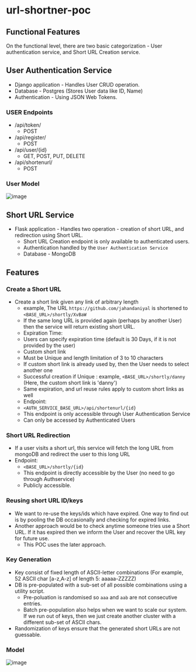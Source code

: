 # url-shortner-poc

## Functional Features

On the functional level, there are two basic categorization - User authentication service, and Short URL Creation service.

## User Authentication Service
- Django application - Handles User CRUD operation. 
- Database - Postgres (Stores User data like ID, Name)
- Authentication - Using JSON Web Tokens.

### USER Endpoints
* /api/token/
   * POST
* /api/register/
   * POST
* /api/user/{id}
   * GET, POST, PUT, DELETE
* /api/shortenurl/
   * POST

### User Model
![image](https://user-images.githubusercontent.com/4581090/160870372-731ad5d9-c602-4f6b-be1f-9c7592152ca0.png)

## Short URL Service
- Flask application - Handles two operation - creation of short URL, and redirection using Short URL.
  - Short URL Creation endpoint is only available to authenticated users. 
  - Authentication handled by the `User Authentication Service`
  - Database - MongoDB 
## Features
### Create a Short URL
- Create a short link given any link of arbitrary length 
  -  example, The URL `https://github.com/jahandaniyal` is shortened to `<BASE_URL>/shortly/XvBaW`  
  -  If the same long URL is provided again (perhaps by another User) then the service will return existing short URL. 
  -  Expiration Time:
    -  Users can specify expiration time (default is 30 Days, if it is not provided by the user)
  -  Custom short link
    -  Must be Unique and length limitation of 3 to 10 characters
    -  If custom short link is already used by, then the User needs to select another one
    -  Successful creation if Unique : example, `<BASE_URL>/shortly/danny` (Here, the custom short link is 'danny')
    -  Same expiration, and url reuse rules apply to custom short links as well
  -  Endpoint:
    -  `<AUTH_SERVICE_BASE_URL>/api/shortenurl/{id}`
    -  This endpoint is only accessible through User Authentication Service
    -  Can only be accessed by Authenticated Users

### Short URL Redirection
- If a user visits a short url, this service will fetch the long URL from mongoDB and redirect the user to this long URL
- Endpoint:
  -  `<BASE_URL>/shortly/{id}`
  -  This endpoint is directly accessible by the User (no need to go through Authservice)
  -  Publicly accessible.

### Reusing short URL ID/keys
- We want to re-use the keys/ids which have expired. One way to find out is by pooling the DB occasionally and checking for expired links.
- Another approach would be to check anytime someone tries use a Short URL. If it has expired then we inform the User and recover the URL key for future use.
  - This POC uses the later approach.

### Key Generation
- Key consist of fixed length of ASCII-letter combinations (For example, 52 ASCII char [a-z,A-z] of length 5: aaaaa-ZZZZZ)
- DB is pre-populated with a sub-set of all possible combinations using a utility script.
  - Pre-poluation is randomised so `aaa` and `aab` are not consecutive entries.
  - Batch pre-population also helps when we want to scale our system. If we run out of keys, then we just create another cluster with a different sub-set of ASCII chars.
- Randomization of keys ensure that the generated short URLs are not guessable.
  
   
### Model
![image](https://user-images.githubusercontent.com/4581090/160886547-65011216-2224-4c01-9488-25375aba4a7d.png)

